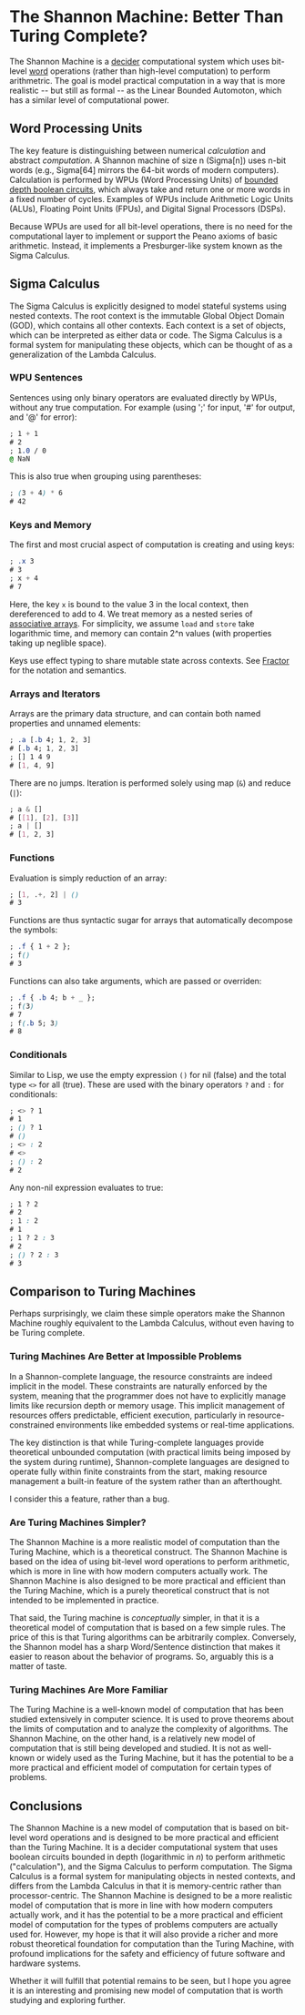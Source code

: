# The Shannon Machine: Better Than Turing Complete?

The Shannon Machine is a
[decider](https://en.wikipedia.org/wiki/Decider_(Turing_machine)) computational
system which uses bit-level
[word](https://en.wikipedia.org/wiki/Word_(computer_architecture)) operations
(rather than high-level computation) to perform arithmetric. The goal is model
practical computation in a way that is more realistic -- but still as formal --
as the Linear Bounded Automoton, which has a similar level of computational
power.

## Word Processing Units

The key feature is distinguishing between numerical _calculation_ and abstract
_computation_. A Shannon machine of size n (Sigma[n]) uses n-bit words (e.g.,
Sigma[64] mirrors the 64-bit words of modern computers). Calculation is
performed by WPUs (Word Processing Units) of
[bounded depth boolean circuits](https://gilkalai.wordpress.com/2009/02/24/a-little-more-on-boolean-functions-and-bounded-depth-circuits/),
which always take and return one or more words in a fixed number of cycles.
Examples of WPUs include Arithmetic Logic Units (ALUs), Floating Point Units
(FPUs), and Digital Signal Processors (DSPs).

Because WPUs are used for all bit-level operations, there is no need for the
computational layer to implement or support the Peano axioms of basic
arithmetic. Instead, it implements a Presburger-like system known as the Sigma
Calculus.

## Sigma Calculus

The Sigma Calculus is explicitly designed to model stateful systems using nested
contexts. The root context is the immutable Global Object Domain (GOD), which
contains all other contexts. Each context is a set of objects, which can be
interpreted as either data or code. The Sigma Calculus is a formal system for
manipulating these objects, which can be thought of as a generalization of the
Lambda Calculus.

### WPU Sentences

Sentences using only binary operators are evaluated directly by WPUs, without
any true computation. For example (using ';' for input, '#' for output, and '@'
for error):

```css
; 1 + 1
# 2
; 1.0 / 0
@ NaN
```

This is also true when grouping using parentheses:

```css
; (3 + 4) * 6
# 42
```

### Keys and Memory

The first and most crucial aspect of computation is creating and using keys:

```css
; .x 3
# 3
; x + 4
# 7
```

Here, the key `x` is bound to the value 3 in the local context, then
dereferenced to add to 4. We treat memory as a nested series of
[associative arrays](https://brilliant.org/wiki/associative-arrays/#:~:text=Associative%20arrays%2C%20also%20called%20maps,the%20number%20is%20the%20key.).
For simplicity, we assume `load` and `store` take logarithmic time, and memory
can contain 2^n values (with properties taking up neglible space).

Keys use effect typing to share mutable state across contexts. See
[Fractor](https://ihack.us/2024/09/14/the-fractor-model-precise-shared-mutable-state-management-for-systems-programming/)
for the notation and semantics.

### Arrays and Iterators

Arrays are the primary data structure, and can contain both named properties and
unnamed elements:

```css
; .a [.b 4; 1, 2, 3]
# [.b 4; 1, 2, 3]
; [] 1 4 9
# [1, 4, 9]
```

There are no jumps. Iteration is performed solely using map (`&`) and reduce
(`|`):

```css
; a & []
# [[1], [2], [3]]
; a | []
# [1, 2, 3]
```

### Functions

Evaluation is simply reduction of an array:

```css
; [1, .+, 2] | ()
# 3
```

Functions are thus syntactic sugar for arrays that automatically decompose the
symbols:

```css
; .f { 1 + 2 };
; f()
# 3
```

Functions can also take arguments, which are passed or overriden:

```css
; .f { .b 4; b + _ };
; f(3)
# 7
; f(.b 5; 3)
# 8
```

### Conditionals

Similar to Lisp, we use the empty expression `()` for nil (false) and the total
type `<>` for all (true). These are used with the binary operators `?` and `:`
for conditionals:

```css
; <> ? 1
# 1
; () ? 1
# ()
; <> : 2
# <>
; () : 2
# 2
```

Any non-nil expression evaluates to true:

```css
; 1 ? 2
# 2
; 1 : 2
# 1
; 1 ? 2 : 3
# 2
; () ? 2 : 3
# 3
```

## Comparison to Turing Machines

Perhaps surprisingly, we claim these simple operators make the Shannon Machine
roughly equivalent to the Lambda Calculus, without even having to be Turing
complete.

### Turing Machines Are Better at Impossible Problems

In a Shannon-complete language, the resource constraints are indeed implicit in
the model. These constraints are naturally enforced by the system, meaning that
the programmer does not have to explicitly manage limits like recursion depth or
memory usage. This implicit management of resources offers predictable,
efficient execution, particularly in resource-constrained environments like
embedded systems or real-time applications.

The key distinction is that while Turing-complete languages provide theoretical
unbounded computation (with practical limits being imposed by the system during
runtime), Shannon-complete languages are designed to operate fully within finite
constraints from the start, making resource management a built-in feature of the
system rather than an afterthought.

I consider this a feature, rather than a bug.

### Are Turing Machines Simpler?

The Shannon Machine is a more realistic model of computation than the Turing
Machine, which is a theoretical construct. The Shannon Machine is based on the
idea of using bit-level word operations to perform arithmetic, which is more in
line with how modern computers actually work. The Shannon Machine is also
designed to be more practical and efficient than the Turing Machine, which is a
purely theoretical construct that is not intended to be implemented in practice.

That said, the Turing machine is _conceptually_ simpler, in that it is a
theoretical model of computation that is based on a few simple rules. The price
of this is that Turing algorithms can be arbitrarily complex. Conversely, the
Shannon model has a sharp Word/Sentence distinction that makes it easier to
reason about the behavior of programs. So, arguably this is a matter of taste.

### Turing Machines Are More Familiar

The Turing Machine is a well-known model of computation that has been studied
extensively in computer science. It is used to prove theorems about the limits
of computation and to analyze the complexity of algorithms. The Shannon Machine,
on the other hand, is a relatively new model of computation that is still being
developed and studied. It is not as well-known or widely used as the Turing
Machine, but it has the potential to be a more practical and efficient model of
computation for certain types of problems.

## Conclusions

The Shannon Machine is a new model of computation that is based on bit-level
word operations and is designed to be more practical and efficient than the
Turing Machine. It is a decider computational system that uses boolean circuits
bounded in depth (logarithmic in _n_) to perform arithmetic ("calculation"), and
the Sigma Calculus to perform computation. The Sigma Calculus is a formal system
for manipulating objects in nested contexts, and differs from the Lambda
Calculus in that it is memory-centric rather than processor-centric. The Shannon
Machine is designed to be a more realistic model of computation that is more in
line with how modern computers actually work, and it has the potential to be a
more practical and efficient model of computation for the types of problems
computers are actually used for. However, my hope is that it will also provide a
richer and more robust theoretical foundation for computation than the Turing
Machine, with profound implications for the safety and efficiency of future
software and hardware systems.

Whether it will fulfill that potential remains to be seen, but I hope you agree
it is an interesting and promising new model of computation that is worth
studying and exploring further.
